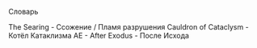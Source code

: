 Словарь

The Searing - Ссожение / Пламя разрушения
Cauldron of Cataclysm - Котёл Катаклизма
AE - After Exodus - После Исхода
